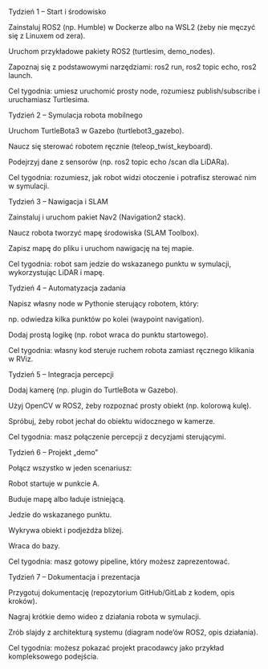 Tydzień 1 – Start i środowisko

Zainstaluj ROS2 (np. Humble) w Dockerze albo na WSL2 (żeby nie męczyć się z Linuxem od zera).

Uruchom przykładowe pakiety ROS2 (turtlesim, demo_nodes).

Zapoznaj się z podstawowymi narzędziami: ros2 run, ros2 topic echo, ros2 launch.

Cel tygodnia: umiesz uruchomić prosty node, rozumiesz publish/subscribe i uruchamiasz Turtlesima.




Tydzień 2 – Symulacja robota mobilnego

Uruchom TurtleBota3 w Gazebo (turtlebot3_gazebo).

Naucz się sterować robotem ręcznie (teleop_twist_keyboard).

Podejrzyj dane z sensorów (np. ros2 topic echo /scan dla LiDARa).

Cel tygodnia: rozumiesz, jak robot widzi otoczenie i potrafisz sterować nim w symulacji.




Tydzień 3 – Nawigacja i SLAM

Zainstaluj i uruchom pakiet Nav2 (Navigation2 stack).

Naucz robota tworzyć mapę środowiska (SLAM Toolbox).

Zapisz mapę do pliku i uruchom nawigację na tej mapie.

Cel tygodnia: robot sam jedzie do wskazanego punktu w symulacji, wykorzystując LiDAR i mapę.




Tydzień 4 – Automatyzacja zadania

Napisz własny node w Pythonie sterujący robotem, który:

np. odwiedza kilka punktów po kolei (waypoint navigation).

Dodaj prostą logikę (np. robot wraca do punktu startowego).

Cel tygodnia: własny kod steruje ruchem robota zamiast ręcznego klikania w RViz.




Tydzień 5 – Integracja percepcji

Dodaj kamerę (np. plugin do TurtleBota w Gazebo).

Użyj OpenCV w ROS2, żeby rozpoznać prosty obiekt (np. kolorową kulę).

Spróbuj, żeby robot jechał do obiektu widocznego w kamerze.

Cel tygodnia: masz połączenie percepcji z decyzjami sterującymi.




Tydzień 6 – Projekt „demo”

Połącz wszystko w jeden scenariusz:

Robot startuje w punkcie A.

Buduje mapę albo ładuje istniejącą.

Jedzie do wskazanego punktu.

Wykrywa obiekt i podjeżdża bliżej.

Wraca do bazy.

Cel tygodnia: masz gotowy pipeline, który możesz zaprezentować.




Tydzień 7 – Dokumentacja i prezentacja

Przygotuj dokumentację (repozytorium GitHub/GitLab z kodem, opis kroków).

Nagraj krótkie demo wideo z działania robota w symulacji.

Zrób slajdy z architekturą systemu (diagram node’ów ROS2, opis działania).

Cel tygodnia: możesz pokazać projekt pracodawcy jako przykład kompleksowego podejścia.
